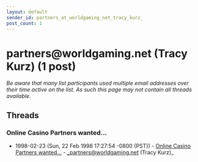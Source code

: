 ```yaml
---
layout: default
sender_id: partners_at_worldgaming_net_tracy_kurz_
post_count: 1
---
```


# partners<span>@</span>worldgaming.net (Tracy Kurz) (1 post)

_Be aware that many list participants used multiple email addresses over their time active on the list. As such this page may not contain all threads available._

## Threads

### Online Casino Partners wanted...
+ 1998-02-23 (Sun, 22 Feb 1998 17:27:54 -0800 (PST)) - [Online Casino Partners wanted...](/archive/1998/02/fb2c099381991e3f9fe4c794cbc0043b849be653466843d9fd1bbe4e2d4086e1) - _partners@worldgaming.net (Tracy Kurz)_

